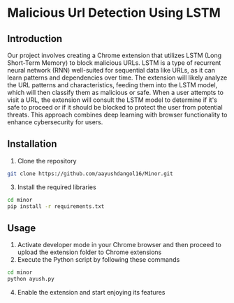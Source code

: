 # Malicious Url Detection Using LSTM
## Introduction
Our project involves creating a Chrome extension that utilizes LSTM (Long Short-Term Memory) to block malicious URLs. LSTM is a type of recurrent neural network (RNN) well-suited for sequential data like URLs, as it can learn patterns and dependencies over time. The extension will likely analyze the URL patterns and characteristics, feeding them into the LSTM model, which will then classify them as malicious or safe. When a user attempts to visit a URL, the extension will consult the LSTM model to determine if it's safe to proceed or if it should be blocked to protect the user from potential threats. This approach combines deep learning with browser functionality to enhance cybersecurity for users.
## Installation
1. Clone the repository<br>
```bash
git clone https://github.com/aayushdangol16/Minor.git
```
3. Install the required libraries<br>
```bash
cd minor
pip install -r requirements.txt
```
## Usage
1. Activate developer mode in your Chrome browser and then proceed to upload the extension folder to Chrome extensions
2. Execute the Python script by following these commands<br>
```bash
cd minor
python ayush.py
```
4. Enable the extension and start enjoying its features

